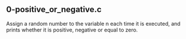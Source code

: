 ## 0-positive_or_negative.c
Assign a random number to the variable n each time it is executed, and prints whether it is positive, negative or equal to zero.
